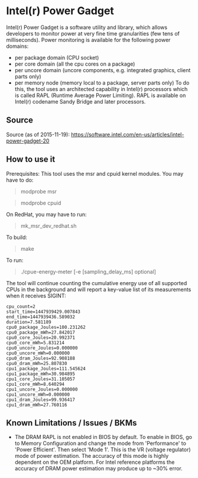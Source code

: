 Intel(r) Power Gadget
=====================

Intel(r) Power Gadget is a software utility and library, which allows developers
to monitor power at very fine time granularities (few tens of milliseconds).
Power monitoring is available for the following power domains:
- per package domain (CPU socket)
- per core domain (all the cpu cores on a package)
- per uncore domain (uncore components, e.g. integrated graphics, client parts
  only)
- per memory node (memory local to a package, server parts only)
To do this, the tool uses an architected capability in
Intel(r) processors which is called RAPL (Runtime Average Power Limiting).
RAPL is available on Intel(r) codename Sandy Bridge and later processors.


Source
------

Source (as of 2015-11-19): https://software.intel.com/en-us/articles/intel-power-gadget-20


How to use it
-------------

Prerequisites:
This tool uses the msr and cpuid kernel modules. You may have to do:
> modprobe msr

> modprobe cpuid

On RedHat, you may have to run:
> mk_msr_dev_redhat.sh

To build:
> make

To run:
> ./cpue-energy-meter [-e [sampling_delay_ms] optional]

The tool will continue counting the cumulative energy use of all supported CPUs
in the background and will report a key-value list of its measurements when it
receives SIGINT:

```
cpu_count=2
start_time=1447939429.007843
end_time=1447939436.589032
duration=7.581189
cpu0_package_Joules=100.231262
cpu0_package_mWh=27.842017
cpu0_core_Joules=20.992371
cpu0_core_mWh=5.831214
cpu0_uncore_Joules=0.000000
cpu0_uncore_mWh=0.000000
cpu0_dram_Joules=92.908188
cpu0_dram_mWh=25.807830
cpu1_package_Joules=111.545624
cpu1_package_mWh=30.984895
cpu1_core_Joules=31.105057
cpu1_core_mWh=8.640294
cpu1_uncore_Joules=0.000000
cpu1_uncore_mWh=0.000000
cpu1_dram_Joules=99.936417
cpu1_dram_mWh=27.760116
```


Known Limitations / Issues / BKMs
-----------------------------------

- The DRAM RAPL is not enabled in BIOS by default.
To enable in BIOS, go to Memory Configuration and change the mode from
'Performance' to 'Power Efficient'. Then select 'Mode 1'. This is the
VR (voltage regulator) mode of power estimation. The accuracy of this mode
is highly dependent on the OEM platform. For Intel reference platforms the
accuracy of DRAM power estimation may produce up to ~30% error.

